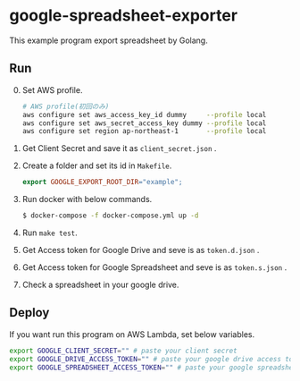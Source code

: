# google-spreadsheet-exporter

This example program export spreadsheet by Golang.

## Run

0. Set AWS profile.

    ```bash
    # AWS profile(初回のみ)
    aws configure set aws_access_key_id dummy     --profile local
    aws configure set aws_secret_access_key dummy --profile local
    aws configure set region ap-northeast-1       --profile local
    ```

1. Get Client Secret and save it as `client_secret.json` .

2. Create a folder and set its id in `Makefile`.

    ```Makefile
    export GOOGLE_EXPORT_ROOT_DIR="example";
    ```

3. Run docker with below commands.

    ```bash
    $ docker-compose -f docker-compose.yml up -d
    ```

4. Run `make test`.

5. Get Access token for Google Drive and seve is as `token.d.json` .

6. Get Access token for Google Spreadsheet and seve is as `token.s.json` .

7. Check a spreadsheet in your google drive.

## Deploy

If you want run this program on AWS Lambda, set below variables.

```bash
export GOOGLE_CLIENT_SECRET="" # paste your client secret
export GOOGLE_DRIVE_ACCESS_TOKEN="" # paste your google drive access token
export GOOGLE_SPREADSHEET_ACCESS_TOKEN="" # paste your google spreadsheet access token
```